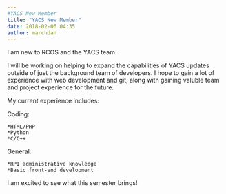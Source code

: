 ```yaml
---
#YACS New Member
title: "YACS New Member"
date: 2018-02-06 04:35
author: marchdan
---
```


I am new to RCOS and the YACS team.

I will be working on helping to expand the capabilities of YACS updates outside of just the background team of developers. I hope to gain a lot of experience with web development and git, along with gaining valuble team and project experience for the future.

My current experience includes:

Coding:

	*HTML/PHP
	*Python
	*C/C++

General:

	*RPI administrative knowledge
	*Basic front-end development

I am excited to see what this semester brings!
